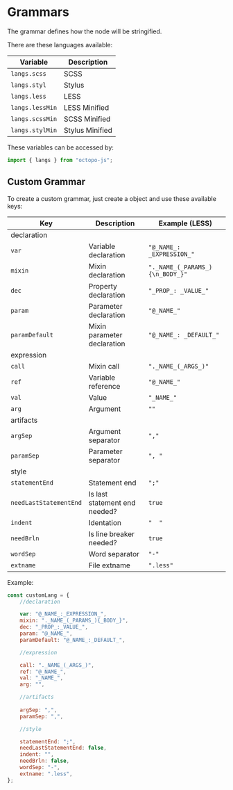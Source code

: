 # Grammars

The grammar defines how the node will be stringified.

There are these languages available:

Variable     | Description     
-------------|----------
`langs.scss` | SCSS 
`langs.styl` | Stylus
`langs.less` | LESS
`langs.lessMin` | LESS Minified
`langs.scssMin` | SCSS Minified
`langs.stylMin` | Stylus Minified

These variables can be accessed by: 

```js
import { langs } from "octopo-js";
```

## Custom Grammar

To create a custom grammar, just create a object and use these available keys:

Key                    | Description                   | Example (LESS)
-----------------------|-------------------------------|-------------------------
declaration | |
`var`                  | Variable declaration          | `"@_NAME_: _EXPRESSION_"`
`mixin`                | Mixin declaration             | `"._NAME_(_PARAMS_) {\n_BODY_}"`
`dec`                  | Property declaration          | `"_PROP_: _VALUE_"`
`param`                | Parameter declaration         | `"@_NAME_"`
`paramDefault`         | Mixin parameter declaration   | `"@_NAME_: _DEFAULT_"`
expression | |
`call`                 | Mixin call                    | `"._NAME_(_ARGS_)"`
`ref`                  | Variable reference            | `"@_NAME_"`
`val`                  | Value                         | `"_NAME_"`
`arg`                  | Argument                      | `""`
artifacts | |
`argSep`               | Argument separator            | `","`
`paramSep`             | Parameter separator           | `", "`
style | |
`statementEnd`         | Statement end                 | `";"`
`needLastStatementEnd` | Is last statement end needed? | `true`
`indent`               | Identation                    | `"  "`
`needBrln`             | Is line breaker needed?       | `true`
`wordSep`              | Word separator                | `"-"`
`extname`              | File extname                  | `".less"`

Example:

```js
const customLang = {
    //declaration

    var: "@_NAME_:_EXPRESSION_",
    mixin: "._NAME_(_PARAMS_){_BODY_}",
    dec: "_PROP_:_VALUE_",
    param: "@_NAME_",
    paramDefault: "@_NAME_:_DEFAULT_",

    //expression

    call: "._NAME_(_ARGS_)",
    ref: "@_NAME_",
    val: "_NAME_",
    arg: "",

    //artifacts
    
    argSep: ",",
    paramSep: ",",

    //style

    statementEnd: ";",
    needLastStatementEnd: false,
    indent: "",
    needBrln: false,
    wordSep: "-",
    extname: ".less",
};
```